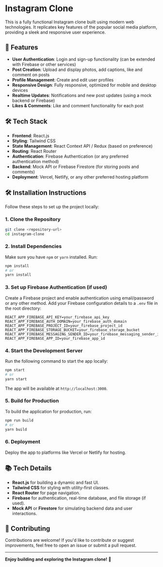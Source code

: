 # Instagram Clone

This is a fully functional Instagram clone built using modern web technologies. It replicates key features of the popular social media platform, providing a sleek and responsive user experience.

## 🚀 Features

- **User Authentication**: Login and sign-up functionality (can be extended with Firebase or other services)  
- **Post Creation**: Upload and display photos, add captions, like and comment on posts  
- **Profile Management**: Create and edit user profiles  
- **Responsive Design**: Fully responsive, optimized for mobile and desktop devices  
- **Realtime Updates**: Notifications and new post updates (using a mock backend or Firebase)  
- **Likes & Comments**: Like and comment functionality for each post  

## 🛠️ Tech Stack

- **Frontend**: React.js  
- **Styling**: Tailwind CSS  
- **State Management**: React Context API / Redux (based on preference)  
- **Routing**: React Router  
- **Authentication**: Firebase Authentication (or any preferred authentication method)  
- **Backend**: Mock API or Firebase Firestore (for storing posts and comments)  
- **Deployment**: Vercel, Netlify, or any other preferred hosting platform  



## 🛠️ Installation Instructions

Follow these steps to set up the project locally:

### 1. Clone the Repository
```bash
git clone <repository-url>
cd instagram-clone
```

### 2. Install Dependencies
Make sure you have `npm` or `yarn` installed. Run:
```bash
npm install
# or
yarn install
```

### 3. Set up Firebase Authentication (if used)
Create a Firebase project and enable authentication using email/password or any other method. Add your Firebase configuration details to a `.env` file in the root directory:
```env
REACT_APP_FIREBASE_API_KEY=your_firebase_api_key
REACT_APP_FIREBASE_AUTH_DOMAIN=your_firebase_auth_domain
REACT_APP_FIREBASE_PROJECT_ID=your_firebase_project_id
REACT_APP_FIREBASE_STORAGE_BUCKET=your_firebase_storage_bucket
REACT_APP_FIREBASE_MESSAGING_SENDER_ID=your_firebase_messaging_sender_id
REACT_APP_FIREBASE_APP_ID=your_firebase_app_id
```

### 4. Start the Development Server
Run the following command to start the app locally:
```bash
npm start
# or
yarn start
```

The app will be available at `http://localhost:3000`.

### 5. Build for Production
To build the application for production, run:
```bash
npm run build
# or
yarn build
```

### 6. Deployment
Deploy the app to platforms like Vercel or Netlify for hosting.

## 📚 Tech Details

- **React.js** for building a dynamic and fast UI.  
- **Tailwind CSS** for styling with utility-first classes.  
- **React Router** for page navigation.  
- **Firebase** for authentication, real-time database, and file storage (if used).  
- **Mock API** or **Firestore** for simulating backend data and user interactions.

## 🤝 Contributing
Contributions are welcome! If you'd like to contribute or suggest improvements, feel free to open an issue or submit a pull request.

---

**Enjoy building and exploring the Instagram clone!** 📸
